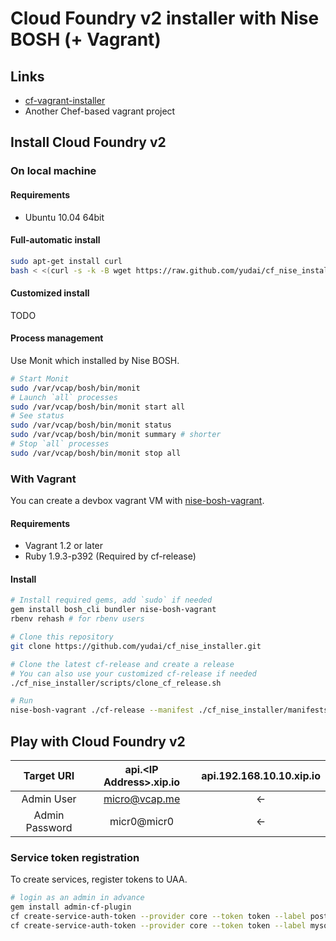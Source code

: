 # Cloud Foundry v2 installer with Nise BOSH (+ Vagrant)

## Links

* [cf-vagrant-installer](https://github.com/Altoros/cf-vagrant-installer)
 * Another Chef-based vagrant project

## Install Cloud Foundry v2

### On local machine

#### Requirements

* Ubuntu 10.04 64bit

#### Full-automatic install

```sh
sudo apt-get install curl
bash < <(curl -s -k -B wget https://raw.github.com/yudai/cf_nise_installer/master/scripts/bootstrap.sh)
```

#### Customized install

TODO

#### Process management

Use Monit which installed by Nise BOSH.

```sh
# Start Monit
sudo /var/vcap/bosh/bin/monit
# Launch `all` processes
sudo /var/vcap/bosh/bin/monit start all
# See status
sudo /var/vcap/bosh/bin/monit status
sudo /var/vcap/bosh/bin/monit summary # shorter
# Stop `all` processes
sudo /var/vcap/bosh/bin/monit stop all
```

### With Vagrant

You can create a devbox vagrant VM with [nise-bosh-vagrant](https://github.com/BrianMMcClain/nise-bosh-vagrant).

#### Requirements

* Vagrant 1.2 or later
* Ruby 1.9.3-p392 (Required by cf-release)

#### Install

```sh
# Install required gems, add `sudo` if needed
gem install bosh_cli bundler nise-bosh-vagrant
rbenv rehash # for rbenv users

# Clone this repository
git clone https://github.com/yudai/cf_nise_installer.git

# Clone the latest cf-release and create a release
# You can also use your customized cf-release if needed
./cf_nise_installer/scripts/clone_cf_release.sh

# Run
nise-bosh-vagrant ./cf-release --manifest ./cf_nise_installer/manifests/micro.yml --postinstall ./cf_nise_installer/scripts/postinstall.sh --memory 2048 --start
```

## Play with Cloud Foundry v2

| Target URI     | api.\<IP Address\>.xip.io | api.192.168.10.10.xip.io |
| :------------: | :-----------------------: | :----------------------: |
| Admin User     | micro@vcap.me             | <-                       |
| Admin Password | micr0@micr0               | <-                       |

### Service token registration

To create services, register tokens to UAA.

```sh
# login as an admin in advance
gem install admin-cf-plugin
cf create-service-auth-token --provider core --token token --label postgresql
cf create-service-auth-token --provider core --token token --label mysql
```
